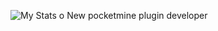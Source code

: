 ![My Stats](https://github-readme-stats.vercel.app/api?username=UnNyanCat&show_icons=true&count_private=true&hide_title=true)
o New pocketmine plugin developer
